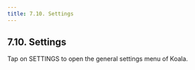 ```yaml
---
title: 7.10. Settings
---
```


## 7.10. Settings

Tap on SETTINGS to open the general settings menu of Koala.

